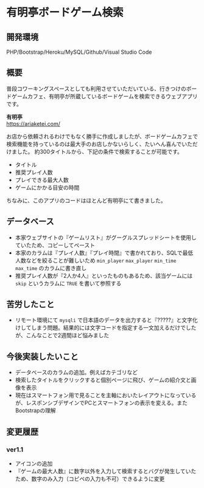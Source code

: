 # 有明亭ボードゲーム検索

## 開発環境

PHP/Bootstrap/Heroku/MySQL/Github/Visual Studio Code

## 概要

普段コワーキングスペースとしても利用させていただいている、行きつけのボードゲームカフェ、有明亭が所蔵しているボードゲームを検索できるウェブアプリです。

**有明亭**  
<https://ariaketei.com/>

お店から依頼されるわけでもなく勝手に作成しましたが、ボードゲームカフェで検索機能を持っているのは最大手のお店しかないらしく、たいへん喜んでいただけました。
約300タイトルから、下記の条件で検索することが可能です。

- タイトル
- 推奨プレイ人数
- プレイできる最大人数
- ゲームにかかる目安の時間

ちなみに、このアプリのコードはほとんど有明亭にて書きました。

## データベース

- 本家ウェブサイトの『ゲームリスト』がグーグルスプレッドシートを使用していたため、コピーしてペースト
- 本家のカラムは『プレイ人数』『プレイ時間』で書かれており、SQLで最低人数などを絞ることが難しいため
`min_player` `max_player` `min_time` `max_time` のカラムに書き直し
- 推奨プレイ人数が『2人か4人』といったものもあるため、該当ゲームには `skip` というカラムに `TRUE` を書いて参照する

## 苦労したこと

- リモート環境にて `mysqli` で日本語のデータを出力すると『?????』と文字化けしてしまう問題。結果的には文字コードを指定する一文加えるだけでしたが、こんなことで2週間ほど悩みました

## 今後実装したいこと

- データベースのカラムの追加。例えばカテゴリなど
- 検索したタイトルをクリックすると個別ページに飛び、ゲームの紹介文と画像を表示
- 現在はスマートフォン用で見ることを主軸においたレイアウトになっているが、レスポンシブデザインでPCとスマートフォンの表示を変える。またBootstrapの理解

## 変更履歴

### ver1.1
-  アイコンの追加
- 『ゲームの最大人数』に数字以外を入力して検索するとバグが発生していたため、数字のみ入力（コピペの入力も不可）できるように変更

